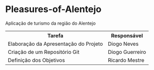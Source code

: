 # Pleasures-of-Alentejo

Aplicação de turismo da região do Alentejo

<!DOCTYPE html>
<html>
<head>

</head>
<body>

<table style="width:100%">
  <tr>
    <th>Tarefa</th>
    <th>Responsável</th>
  </tr>
  <tr>
    <td>Elaboração da Apresentação do Projeto</td>
    <td>Diogo Neves</td>
  </tr>
  <tr>
    <td>Criação de um Repositório Git</td>
    <td>Diogo Guerreiro</td>
  </tr>
  <tr>
    <td>Definição dos Objetivos</td>
    <td>Ricardo Mestre</td>
  </tr>
</table>

</body>
</html>
